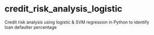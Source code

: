 # credit_risk_analysis_logistic
Credit risk analysis using logistic &amp; SVM regression in Python to identify loan defaulter percentage
